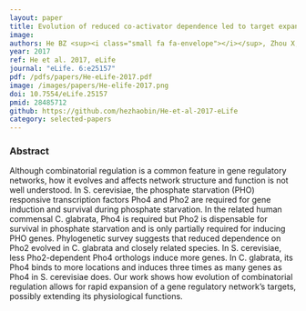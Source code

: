 ```yaml
---
layout: paper
title: Evolution of reduced co-activator dependence led to target expansion of a starvation response pathway
image: 
authors: He BZ <sup><i class="small fa fa-envelope"></i></sup>, Zhou X, O'Shea EK <sup><i class="small fa fa-envelope"></i></sup>.
year: 2017
ref: He et al. 2017, eLife
journal: "eLife. 6:e25157"
pdf: /pdfs/papers/He-eLife-2017.pdf
image: /images/papers/He-elife-2017.png
doi: 10.7554/eLife.25157
pmid: 28485712
github: https://github.com/hezhaobin/He-et-al-2017-eLife
category: selected-papers
---
```


### Abstract ###

Although combinatorial regulation is a common feature in gene regulatory networks, how it evolves and affects network structure and function is not well understood. In S. cerevisiae, the phosphate starvation (PHO) responsive transcription factors Pho4 and Pho2 are required for gene induction and survival during phosphate starvation. In the related human commensal C. glabrata, Pho4 is required but Pho2 is dispensable for survival in phosphate starvation and is only partially required for inducing PHO genes. Phylogenetic survey suggests that reduced dependence on Pho2 evolved in C. glabrata and closely related species. In S. cerevisiae, less Pho2-dependent Pho4 orthologs induce more genes. In C. glabrata, its Pho4 binds to more locations and induces three times as many genes as Pho4 in S. cerevisiae does. Our work shows how evolution of combinatorial regulation allows for rapid expansion of a gene regulatory network’s targets, possibly extending its physiological functions.

